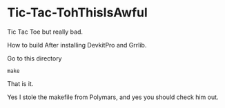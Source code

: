 # Tic-Tac-TohThisIsAwful
Tic Tac Toe but really bad.

How to build
After installing DevkitPro and Grrlib.

Go to this directory

```make```

That is it.



 
 


  


 


 

  
 

 




 























































































































































































































Yes I stole the makefile from Polymars, and yes you should check him out.
